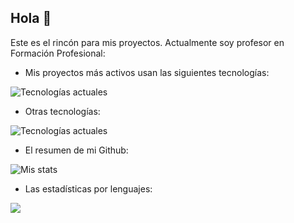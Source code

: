 ## Hola 👋

Este es el rincón para mis proyectos. Actualmente soy profesor en Formación Profesional:

- Mis proyectos más activos usan las siguientes tecnologías:

![Tecnologías actuales](https://skillicons.dev/icons?i=arch,aws,docker,git,godot,latex,linux,md,rails)

- Otras tecnologías:

![Tecnologías actuales](https://skillicons.dev/icons?i=androidstudio,angular,css,debian,elasticsearch,grafana,html,jquery,laravel,mysql,neovim,nginx,perl,postgres,py,redis,swift,ts)


- El resumen de mi Github:

![Mis stats](https://github-readme-stats.vercel.app/api?username=yuki&show_icons=true&theme=dark)

- Las estadísticas por lenguajes:

![](https://github-readme-stats.vercel.app/api/top-langs/?username=yuki&hide_progress=true)
